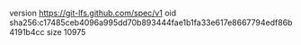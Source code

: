version https://git-lfs.github.com/spec/v1
oid sha256:c17485ceb4096a995dd70b893444fae1b1fa33e617e8667794edf86b4191b4cc
size 10975
